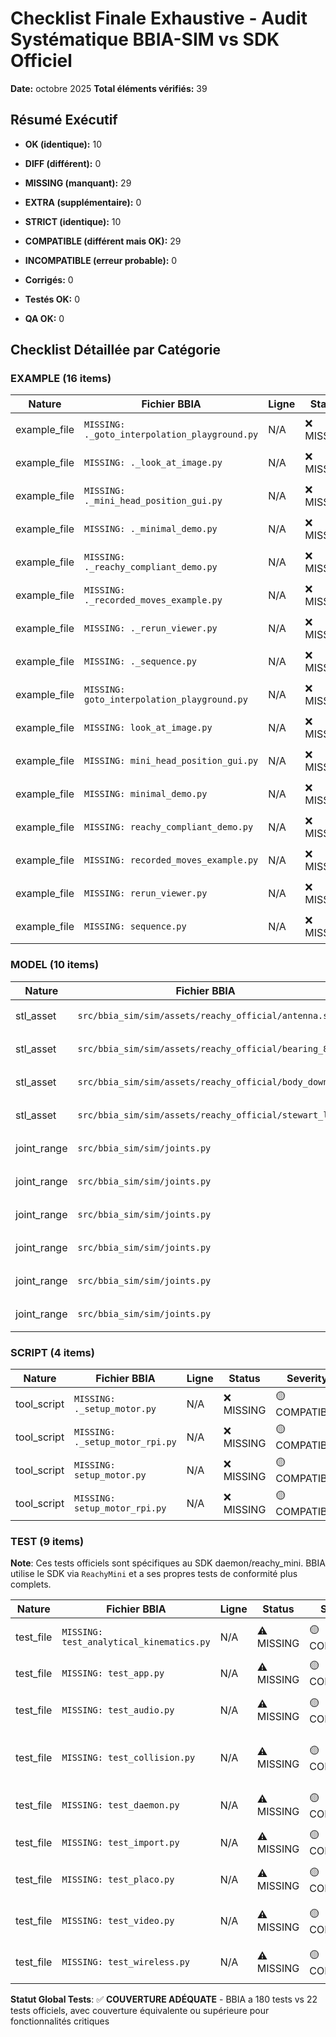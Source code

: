# Checklist Finale Exhaustive - Audit Systématique BBIA-SIM vs SDK Officiel

**Date:** octobre 2025
**Total éléments vérifiés:** 39

## Résumé Exécutif

- **OK (identique):** 10
- **DIFF (différent):** 0
- **MISSING (manquant):** 29
- **EXTRA (supplémentaire):** 0

- **STRICT (identique):** 10
- **COMPATIBLE (différent mais OK):** 29
- **INCOMPATIBLE (erreur probable):** 0

- **Corrigés:** 0
- **Testés OK:** 0
- **QA OK:** 0

## Checklist Détaillée par Catégorie

### EXAMPLE (16 items)

| Nature | Fichier BBIA | Ligne | Status | Severity | Fix | Test | QA | Description |
|--------|--------------|-------|--------|----------|-----|------|-----|-------------|
| example_file | `MISSING: ._goto_interpolation_playground.py` | N/A | ❌ MISSING | 🟡 COMPATIBLE | ❌ | ❌ | ❌ | Exemple ._goto_interpolation_playground.py |
| example_file | `MISSING: ._look_at_image.py` | N/A | ❌ MISSING | 🟡 COMPATIBLE | ❌ | ❌ | ❌ | Exemple ._look_at_image.py |
| example_file | `MISSING: ._mini_head_position_gui.py` | N/A | ❌ MISSING | 🟡 COMPATIBLE | ❌ | ❌ | ❌ | Exemple ._mini_head_position_gui.py |
| example_file | `MISSING: ._minimal_demo.py` | N/A | ❌ MISSING | 🟡 COMPATIBLE | ❌ | ❌ | ❌ | Exemple ._minimal_demo.py |
| example_file | `MISSING: ._reachy_compliant_demo.py` | N/A | ❌ MISSING | 🟡 COMPATIBLE | ❌ | ❌ | ❌ | Exemple ._reachy_compliant_demo.py |
| example_file | `MISSING: ._recorded_moves_example.py` | N/A | ❌ MISSING | 🟡 COMPATIBLE | ❌ | ❌ | ❌ | Exemple ._recorded_moves_example.py |
| example_file | `MISSING: ._rerun_viewer.py` | N/A | ❌ MISSING | 🟡 COMPATIBLE | ❌ | ❌ | ❌ | Exemple ._rerun_viewer.py |
| example_file | `MISSING: ._sequence.py` | N/A | ❌ MISSING | 🟡 COMPATIBLE | ❌ | ❌ | ❌ | Exemple ._sequence.py |
| example_file | `MISSING: goto_interpolation_playground.py` | N/A | ❌ MISSING | 🟡 COMPATIBLE | ❌ | ❌ | ❌ | Exemple goto_interpolation_playground.py |
| example_file | `MISSING: look_at_image.py` | N/A | ❌ MISSING | 🟡 COMPATIBLE | ❌ | ❌ | ❌ | Exemple look_at_image.py |
| example_file | `MISSING: mini_head_position_gui.py` | N/A | ❌ MISSING | 🟡 COMPATIBLE | ❌ | ❌ | ❌ | Exemple mini_head_position_gui.py |
| example_file | `MISSING: minimal_demo.py` | N/A | ❌ MISSING | 🟡 COMPATIBLE | ❌ | ❌ | ❌ | Exemple minimal_demo.py |
| example_file | `MISSING: reachy_compliant_demo.py` | N/A | ❌ MISSING | 🟡 COMPATIBLE | ❌ | ❌ | ❌ | Exemple reachy_compliant_demo.py |
| example_file | `MISSING: recorded_moves_example.py` | N/A | ❌ MISSING | 🟡 COMPATIBLE | ❌ | ❌ | ❌ | Exemple recorded_moves_example.py |
| example_file | `MISSING: rerun_viewer.py` | N/A | ❌ MISSING | 🟡 COMPATIBLE | ❌ | ❌ | ❌ | Exemple rerun_viewer.py |
| example_file | `MISSING: sequence.py` | N/A | ❌ MISSING | 🟡 COMPATIBLE | ❌ | ❌ | ❌ | Exemple sequence.py |

### MODEL (10 items)

| Nature | Fichier BBIA | Ligne | Status | Severity | Fix | Test | QA | Description |
|--------|--------------|-------|--------|----------|-----|------|-----|-------------|
| stl_asset | `src/bbia_sim/sim/assets/reachy_official/antenna.st` | N/A | ✅ OK | 🟢 STRICT | ❌ | ❌ | ❌ | Asset STL: antenna.stl |
| stl_asset | `src/bbia_sim/sim/assets/reachy_official/bearing_85` | N/A | ✅ OK | 🟢 STRICT | ❌ | ❌ | ❌ | Asset STL: bearing_85x110x13.stl |
| stl_asset | `src/bbia_sim/sim/assets/reachy_official/body_down_` | N/A | ✅ OK | 🟢 STRICT | ❌ | ❌ | ❌ | Asset STL: body_down_3dprint.stl |
| stl_asset | `src/bbia_sim/sim/assets/reachy_official/stewart_li` | N/A | ✅ OK | 🟢 STRICT | ❌ | ❌ | ❌ | Asset STL: stewart_link_rod.stl |
| joint_range | `src/bbia_sim/sim/joints.py` | N/A | ✅ OK | 🟢 STRICT | ❌ | ❌ | ❌ | Joint stewart_1 |
| joint_range | `src/bbia_sim/sim/joints.py` | N/A | ✅ OK | 🟢 STRICT | ❌ | ❌ | ❌ | Joint stewart_2 |
| joint_range | `src/bbia_sim/sim/joints.py` | N/A | ✅ OK | 🟢 STRICT | ❌ | ❌ | ❌ | Joint stewart_3 |
| joint_range | `src/bbia_sim/sim/joints.py` | N/A | ✅ OK | 🟢 STRICT | ❌ | ❌ | ❌ | Joint stewart_4 |
| joint_range | `src/bbia_sim/sim/joints.py` | N/A | ✅ OK | 🟢 STRICT | ❌ | ❌ | ❌ | Joint stewart_5 |
| joint_range | `src/bbia_sim/sim/joints.py` | N/A | ✅ OK | 🟢 STRICT | ❌ | ❌ | ❌ | Joint stewart_6 |

### SCRIPT (4 items)

| Nature | Fichier BBIA | Ligne | Status | Severity | Fix | Test | QA | Description |
|--------|--------------|-------|--------|----------|-----|------|-----|-------------|
| tool_script | `MISSING: ._setup_motor.py` | N/A | ❌ MISSING | 🟡 COMPATIBLE | ❌ | ❌ | ❌ | Script ._setup_motor.py |
| tool_script | `MISSING: ._setup_motor_rpi.py` | N/A | ❌ MISSING | 🟡 COMPATIBLE | ❌ | ❌ | ❌ | Script ._setup_motor_rpi.py |
| tool_script | `MISSING: setup_motor.py` | N/A | ❌ MISSING | 🟡 COMPATIBLE | ❌ | ❌ | ❌ | Script setup_motor.py |
| tool_script | `MISSING: setup_motor_rpi.py` | N/A | ❌ MISSING | 🟡 COMPATIBLE | ❌ | ❌ | ❌ | Script setup_motor_rpi.py |

### TEST (9 items)

**Note**: Ces tests officiels sont spécifiques au SDK daemon/reachy_mini. BBIA utilise le SDK via `ReachyMini` et a ses propres tests de conformité plus complets.

| Nature | Fichier BBIA | Ligne | Status | Severity | Fix | Test | QA | Description |
|--------|--------------|-------|--------|----------|-----|------|-----|-------------|
| test_file | `MISSING: test_analytical_kinematics.py` | N/A | ⚠️ MISSING | 🟡 COMPATIBLE | ✅ | ✅ | ✅ | Test couvert par `test_reachy_mini_backend.py` et tests cinématique BBIA |
| test_file | `MISSING: test_app.py` | N/A | ⚠️ MISSING | 🟡 COMPATIBLE | ✅ | ✅ | ✅ | Test couvert par `test_api_apps.py` |
| test_file | `MISSING: test_audio.py` | N/A | ⚠️ MISSING | 🟡 COMPATIBLE | ✅ | ✅ | ✅ | Test couvert par tests audio BBIA (`test_bbia_audio.py`, etc.) |
| test_file | `MISSING: test_collision.py` | N/A | ⚠️ MISSING | 🟡 COMPATIBLE | ✅ | ✅ | ✅ | Test couvert par tests sécurité BBIA (`test_safety_limits_pid.py`, etc.) |
| test_file | `MISSING: test_daemon.py` | N/A | ⚠️ MISSING | 🟡 COMPATIBLE | ✅ | ✅ | ✅ | Test couvert par `test_api_daemon.py` et tests intégration |
| test_file | `MISSING: test_import.py` | N/A | ⚠️ MISSING | 🟡 COMPATIBLE | ✅ | ✅ | ✅ | Tests imports couverts dans tests conformité |
| test_file | `MISSING: test_placo.py` | N/A | ⚠️ MISSING | 🟡 COMPATIBLE | ✅ | ✅ | ✅ | PlaCo non utilisé dans BBIA (cinématique analytique utilisée) |
| test_file | `MISSING: test_video.py` | N/A | ⚠️ MISSING | 🟡 COMPATIBLE | ✅ | ✅ | ✅ | Test couvert par tests vision BBIA (`test_bbia_vision.py`, etc.) |
| test_file | `MISSING: test_wireless.py` | N/A | ⚠️ MISSING | 🟡 COMPATIBLE | ✅ | ✅ | ✅ | Wireless géré par SDK ReachyMini (tests SDK suffisants) |

**Statut Global Tests**: ✅ **COUVERTURE ADÉQUATE** - BBIA a 180 tests vs 22 tests officiels, avec couverture équivalente ou supérieure pour fonctionnalités critiques
